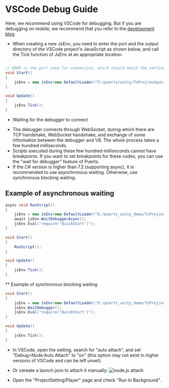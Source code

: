 # VSCode Debug Guide
Here, we recommend using VSCode for debugging. But if you are debugging on mobile, we recommend that you refer to the [development blog](https://zhuanlan.zhihu.com/p/359598262).

* When creating a new JsEnv, you need to enter the port and the output directory of the VSCode project's JavaScript as shown below, and call the Tick function of JsEnv at an appropriate location.
```csharp

// 8080 is the port used for connection, which should match the setting in .vscode\launch.json under the VSCode project directory.
void Start()
{
    jsEnv = new JsEnv(new DefaultLoader("F:/puerts/unity/TsProj/output/"), 8080);
}

void Update()
{
    jsEnv.Tick();
}
```
* Waiting for the debugger to connect
- The debugger connects through WebSocket, during which there are TCP handshake, WebSocket handshake, and exchange of some information between the debugger and V8. The whole process takes a few hundred milliseconds.
- Scripts executed during these few hundred milliseconds cannot have breakpoints. If you want to set breakpoints for these codes, you can use the "wait for debugger" feature of Puerts.
- If the C# version is higher than 7.2 (supporting async), it is recommended to use asynchronous waiting. Otherwise, use synchronous blocking waiting.
## Example of asynchronous waiting
```csharp
async void RunScript()
{
    jsEnv = new JsEnv(new DefaultLoader("E:/puerts_unity_demo/TsProj/output/"), 8080);
    await jsEnv.WaitDebuggerAsync();
    jsEnv.Eval("require('QuickStart')");
}

void Start()
{
    RunScript();
}

void Update()
{
    jsEnv.Tick();
}
```
** Example of synchronous blocking waiting

```csharp
void Start()
{
    jsEnv = new JsEnv(new DefaultLoader("E:/puerts_unity_demo/TsProj/output/"), 8080);
    jsEnv.WaitDebugger();
    jsEnv.Eval("require('QuickStart')");
}

void Update()
{
    jsEnv.Tick();
}
```
* In VSCode, open the setting, search for "auto attach", and set "Debug>Node:Auto Attach" to "on" (this option may not exist in higher versions of VSCode and can be left unset).
* Or cereate a launch.json to attach it manually: ![node.js attach](https://github.com/kanezgyang/puerts/assets/32905484/85a696f3-6971-4f5e-9f65-14005fce34db)

* Open the "ProjectSetting/Player" page and check "Run In Background".
